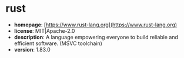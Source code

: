 # rust

- **homepage**: [https://www.rust-lang.org](https://www.rust-lang.org)
- **license**: MIT|Apache-2.0
- **description**: A language empowering everyone to build reliable and efficient software. (MSVC toolchain)
- **version**: 1.83.0

